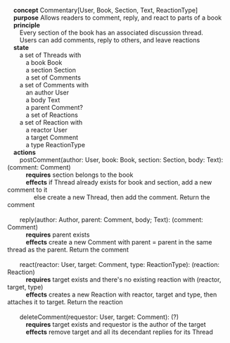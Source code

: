 &emsp;**concept** Commentary[User, Book, Section, Text, ReactionType]\
&emsp;**purpose** Allows readers to comment, reply, and react to parts of a book\
&emsp;**principle** \
&emsp;&emsp;Every section of the book has an associated discussion thread.\
&emsp;&emsp;Users can add comments, reply to others, and leave reactions\
&emsp;**state**\
&emsp;&emsp;a set of Threads with \
&emsp;&emsp;&emsp;a book Book\
&emsp;&emsp;&emsp;a section Section\
&emsp;&emsp;&emsp;a set of Comments\
&emsp;&emsp;a set of Comments with\
&emsp;&emsp;&emsp;an author User\
&emsp;&emsp;&emsp;a body Text\
&emsp;&emsp;&emsp;a parent Comment?\
&emsp;&emsp;&emsp;a set of Reactions\
&emsp;&emsp;a set of Reaction with\
&emsp;&emsp;&emsp;a reactor User\
&emsp;&emsp;&emsp;a target Comment\
&emsp;&emsp;&emsp;a type ReactionType\
&emsp;**actions**\
&emsp;&emsp;postComment(author: User, book: Book, section: Section, body: Text): (comment: Comment)\
&emsp;&emsp;&emsp;**requires** section belongs to the book\
&emsp;&emsp;&emsp;**effects** if Thread already exists for book and section, add a new comment to it\
&emsp;&emsp;&emsp;&emsp; else create a new Thread, then add the comment. Return the comment<br /><br />
&emsp;&emsp;reply(author: Author, parent: Comment, body; Text): (comment: Comment)\
&emsp;&emsp;&emsp;**requires** parent exists\
&emsp;&emsp;&emsp;**effects** create a new Comment with parent = parent in the same thread as the parent. Return the comment<br /><br />
&emsp;&emsp;react(reactor: User, target: Comment, type: ReactionType): (reaction: Reaction)\
&emsp;&emsp;&emsp;**requires** target exists and there's no existing reaction with (reactor, target, type)\
&emsp;&emsp;&emsp;**effects** creates a new Reaction with reactor, target and type, then attaches it to target. Return the reaction<br /><br />
&emsp;&emsp;deleteComment(requestor: User, target: Comment): (?)\
&emsp;&emsp;&emsp;**requires** target exists and requestor is the author of the target\
&emsp;&emsp;&emsp;**effects** remove target and all its decendant replies for its Thread